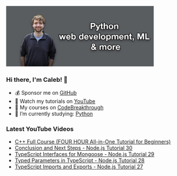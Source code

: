 <img src="github-cover-photo-my-face.jpg" width="400px" />

### Hi there, I'm Caleb! 🍛

- 💰 Sponsor me on [GitHub](https://github.com/sponsors/CalebCurry)
- 🎥 Watch my tutorials on [YouTube](https://www.youtube.com/calebthevideomaker2)
- 📗 My courses on [CodeBreakthrough](https://www.codebreakthrough.com)
- 🤔 I’m currently studying: [Python](https://www.youtube.com/watch?v=s3IvdkCq2_c&t=4254s)

### Latest YouTube Videos
<!-- YOUTUBE:START -->
- [C++ Full Course &lpar;FOUR HOUR All-in-One Tutorial for Beginners&rpar;](https://www.youtube.com/watch?v=9Myk2vcK8s8)
- [Conclusion and Next Steps - Node.js Tutorial 30](https://www.youtube.com/watch?v=sW1zu55vrSQ)
- [TypeScript Interfaces for Mongoose - Node.js Tutorial 29](https://www.youtube.com/watch?v=e9S0QiM4qdw)
- [Typed Parameters in TypeScript - Node.js Tutorial 28](https://www.youtube.com/watch?v=mTuBOoq8sBE)
- [TypeScript Imports and Exports - Node.js Tutorial 27](https://www.youtube.com/watch?v=4Eb8EDRpwk0)
<!-- YOUTUBE:END -->
